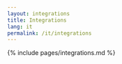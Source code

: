 ```yaml
---
layout: integrations
title: Integrations
lang: it
permalink: /it/integrations
---
```


{% include pages/integrations.md %}
